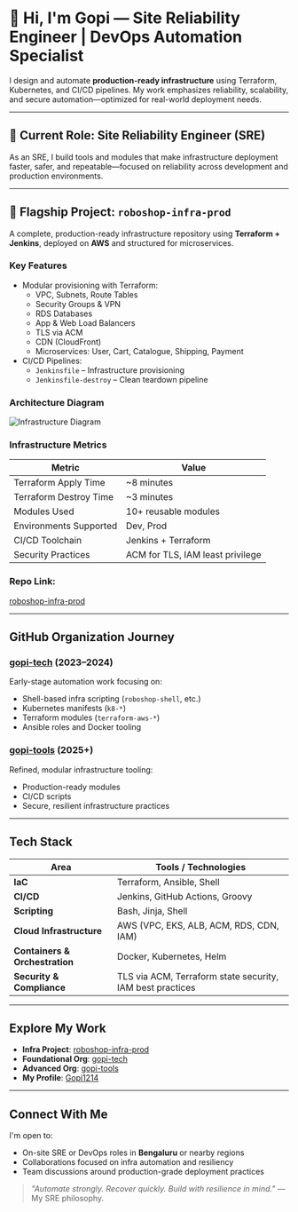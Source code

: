 # 👋 Hi, I'm Gopi — Site Reliability Engineer | DevOps Automation Specialist

I design and automate **production-ready infrastructure** using Terraform, Kubernetes, and CI/CD pipelines. My work emphasizes reliability, scalability, and secure automation—optimized for real-world deployment needs.

---

## 💼 Current Role: Site Reliability Engineer (SRE)

As an SRE, I build tools and modules that make infrastructure deployment faster, safer, and repeatable—focused on reliability across development and production environments.

---

## 🔧 Flagship Project: `roboshop-infra-prod`

A complete, production-ready infrastructure repository using **Terraform + Jenkins**, deployed on **AWS** and structured for microservices.

###  Key Features

- Modular provisioning with Terraform:
  - VPC, Subnets, Route Tables
  - Security Groups & VPN
  - RDS Databases
  - App & Web Load Balancers
  - TLS via ACM
  - CDN (CloudFront)
  - Microservices: User, Cart, Catalogue, Shipping, Payment
- CI/CD Pipelines:
  - `Jenkinsfile` – Infrastructure provisioning
  - `Jenkinsfile-destroy` – Clean teardown pipeline

###  Architecture Diagram

![Infrastructure Diagram](https://raw.githubusercontent.com/Gopi76s/roboshop-infra-prod/main/infra.jpg)


###  Infrastructure Metrics

| Metric                    | Value                           |
|---------------------------|----------------------------------|
| Terraform Apply Time      | ~8 minutes                      |
| Terraform Destroy Time    | ~3 minutes                      |
| Modules Used              | 10+ reusable modules            |
| Environments Supported    | Dev, Prod                       |
| CI/CD Toolchain           | Jenkins + Terraform             |
| Security Practices        | ACM for TLS, IAM least privilege |

###  Repo Link:
[roboshop-infra-prod](https://github.com/Gopi76s/roboshop-infra-prod)

---

##  GitHub Organization Journey

###  [gopi-tech](https://github.com/gopi-tech) (2023–2024)
Early-stage automation work focusing on:
- Shell-based infra scripting (`roboshop-shell`, etc.)
- Kubernetes manifests (`k8-*`)
- Terraform modules (`terraform-aws-*`)
- Ansible roles and Docker tooling

###  [gopi-tools](https://github.com/gopi-tools) (2025+)
Refined, modular infrastructure tooling:
- Production-ready modules
- CI/CD scripts
- Secure, resilient infrastructure practices

---

##  Tech Stack

| Area                     | Tools / Technologies                            |
|--------------------------|--------------------------------------------------|
| **IaC**                  | Terraform, Ansible, Shell                        |
| **CI/CD**                | Jenkins, GitHub Actions, Groovy                  |
| **Scripting**            | Bash, Jinja, Shell                              |
| **Cloud Infrastructure** | AWS (VPC, EKS, ALB, ACM, RDS, CDN, IAM)          |
| **Containers & Orchestration** | Docker, Kubernetes, Helm                  |
| **Security & Compliance**| TLS via ACM, Terraform state security, IAM best practices |

---

##  Explore My Work

-  **Infra Project**: [roboshop-infra-prod](https://github.com/Gopi76s/roboshop-infra-prod)  
-  **Foundational Org**: [gopi-tech](https://github.com/gopi-tech)  
-  **Advanced Org**: [gopi-tools](https://github.com/gopi-tools)  
-  **My Profile**: [Gopi1214](https://github.com/Gopi1214)  

---

##  Connect With Me

I'm open to:
- On-site SRE or DevOps roles in **Bengaluru** or nearby regions
- Collaborations focused on infra automation and resiliency
- Team discussions around production-grade deployment practices

> _"Automate strongly. Recover quickly. Build with resilience in mind."_ — My SRE philosophy.

